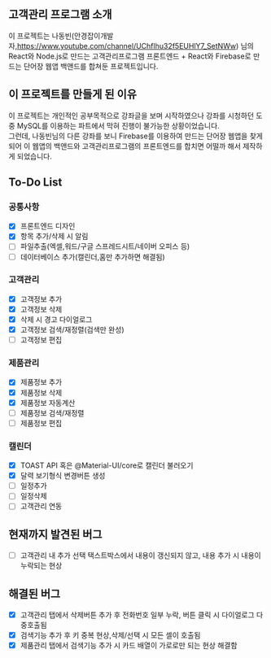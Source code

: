 ## 고객관리 프로그램 소개

이 프로젝트는 나동빈(안경잡이개발자,https://www.youtube.com/channel/UChflhu32f5EUHlY7_SetNWw) 님의<br/>
React와 Node.js로 만드는 고객관리프로그램 프론트엔드 + React와 Firebase로 만드는 단어장 웹앱 백앤드를 합쳐둔 프로젝트입니다.

## 이 프로젝트를 만들게 된 이유

이 프로젝트는 개인적인 공부목적으로 강좌글을 보며 시작하였으나 강좌를 시청하던 도중 MySQL를 이용하는 파트에서 막혀 진행이 불가능한 상황이었습니다.<br/>
그런데, 나동빈님의 다른 강좌를 보니 Firebase를 이용하여 만드는 단어장 웹앱을 찾게 되어 이 웹앱의 백앤드와 고객관리프로그램의 프론트엔드를 합치면 어떨까 해서 제작하게 되었습니다.

## To-Do List

### 공통사항

- [x] 프론트엔드 디자인
- [x] 항목 추가/삭제 시 알림
- [ ] 파일추출(엑셀,워드/구글 스프레드시트/네이버 오피스 등)
- [ ] 데이터베이스 추가(캘린더,홈만 추가하면 해결됨)

### 고객관리

- [x] 고객정보 추가
- [x] 고객정보 삭제
- [x] 삭제 시 경고 다이얼로그
- [x] 고객정보 검색/재정렬(검색만 완성)
- [ ] 고객정보 편집

### 제품관리

- [x] 제품정보 추가
- [x] 제품정보 삭제
- [x] 제품정보 자동계산
- [ ] 제품정보 검색/재정렬
- [ ] 제품정보 편집

### 캘린더

- [x] TOAST API 혹은 @Material-UI/core로 캘린더 불러오기
- [x] 달력 보기형식 변경버튼 생성
- [ ] 일정추가
- [ ] 일정삭제
- [ ] 고객관리 연동

## 현재까지 발견된 버그

- [ ] 고객관리 내 추가 선택 택스트박스에서 내용이 갱신되지 않고, 내용 추가 시 내용이 누락되는 현상

## 해결된 버그

- [x] 고객관리 탭에서 삭제버튼 추가 후 전화번호 일부 누락, 버튼 클릭 시 다이얼로그 다중호출됨
- [x] 검색기능 추가 후 키 중복 현상,삭제/선택 시 모든 셀이 호출됨
- [x] 제품관리 탭에서 검색기능 추가 시 카드 배열이 가로로만 되는 현상 해결함
